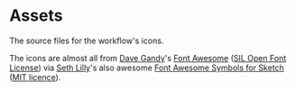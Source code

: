 # Assets #

The source files for the workflow's icons.

The icons are almost all from [Dave Gandy][dave-gandy]'s
[Font Awesome][font-awesome] ([SIL Open Font License][sil-licence]) via
[Seth Lilly][seth-lilly]'s also awesome
[Font Awesome Symbols for Sketch][font-awesome-sketch]
([MIT licence][mit-licence]).


[dave-gandy]: http://twitter.com/davegandy
[font-awesome-sketch]: https://github.com/sethlilly/Font-Awesome-Symbols-for-Sketch
[font-awesome]: http://fortawesome.github.io/Font-Awesome/
[mit-licence]: http://opensource.org/licenses/MIT
[seth-lilly]: http://twitter.com/sethlilly
[sil-licence]: http://scripts.sil.org/OFL
